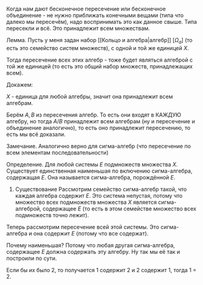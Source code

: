 Когда нам дают бесконечное пересечение или бесконечное объединение - не нужно приближать конечными вещами (типа что далеко мы пересечём), надо воспринимать это как данное свыше.
Типа пересекли и всё.
Это принадлежит всем множествам.

Лемма. Пусть у меня задан набор [[Кольцо и алгебра|алгебр]] $[\Omega_{a}]$ (то есть это семейство систем множеств), с одной и той же единицей $X$.

Тогда пересечение всех этих алгебр - тоже будет являться алгеброй с той же единицей (то есть это общий набор множеств, принадлежащих всем).

Докажем:

$X$ - единица для любой алгебры, значит она принадлежит всем алгебрам.

Берём $A, B$ из пересечения алгебр. То есть они входят в КАЖДУЮ алгебру, но тогда $A / B$ принадлежит всем алгебрам (ну и пересечение и объединение аналогично), то есть оно принадлежит пересечению, то есть мы всё доказали.

Замечание. Аналогично верно для сигма-алгебр (что пересечение по всем элементам последовательности)

Определение. Для любой системы $E$ подмножеств множества $X$. Существует единственная наименьшая по включению сигма-алгебра, содержащая $E$.
Она называется сигма-алгебра, порождённой $E$. 

1) Существование
Рассмотрим семейство сигма-алгебр такой, что каждая алгебра содержит $E$.  Это система непустая, потому что множество всех подмножеств множества $X$ является сигма-алгеброй, содержащее $E$ (то есть в этом семействе множество всех подмножеств точно лежит).

Теперь рассмотрим пересечение всей этой системы. Это сигма-алгебра и она содержит $E$ (потому что все содержат).

Почему наименьшая? Потому что любая другая сигма-алгебра, содержащее $E$ должна содержать эту алгебру. Ну так мы её так и построили по сути.

Если бы их было 2, то получается 1 содержит 2 и 2 содержит 1, тогда 1 = 2.